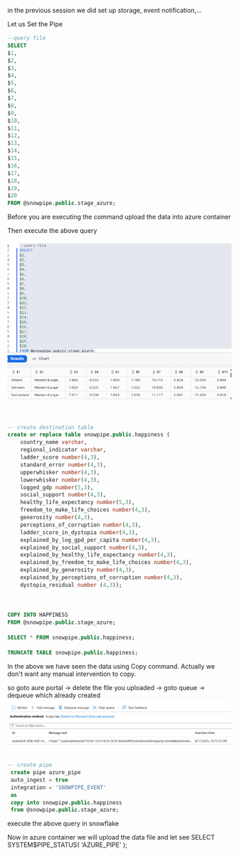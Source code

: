 in the previous session we did set up storage, event notification,...

Let us Set the Pipe
```sql
--query file
SELECT 
$1,
$2,
$3,
$4,
$5,
$6,
$7,
$8,
$9,
$10,
$11,
$12,
$13,
$14,
$15,
$16,
$17,
$18,
$19,
$20
FROM @snowpipe.public.stage_azure;
```
Before you are executing the command upload the data into azure container

Then execute the above query 

![alt text](image-21.png)
```sql


-- create destination table
create or replace table snowpipe.public.happiness (
    country_name varchar,
    regional_indicator varchar,
    ladder_score number(4,3),
    standard_error number(4,3),
    upperwhisker number(4,3),
    lowerwhisker number(4,3),
    logged_gdp number(5,3),
    social_support number(4,3),
    healthy_life_expectancy number(5,3),
    freedom_to_make_life_choices number(4,3),
    generosity number(4,3),
    perceptions_of_corruption number(4,3),
    ladder_score_in_dystopia number(4,3),
    explained_by_log_gpd_per_capita number(4,3),
    explained_by_social_support number(4,3),
    explained_by_healthy_life_expectancy number(4,3),
    explained_by_freedom_to_make_life_choices number(4,3),
    explained_by_generosity number(4,3),
    explained_by_perceptions_of_corruption number(4,3),
    dystopia_residual number (4,3));
    


COPY INTO HAPPINESS
FROM @snowpipe.public.stage_azure;

SELECT * FROM snowpipe.public.happiness;

TRUNCATE TABLE snowpipe.public.happiness;
```

In the above we have seen the data using Copy command. 
Actually we don't want any manual intervention to copy.

so goto aure portal 
->  delete the file you uploaded
-> goto queue 
->  dequeue which already created
![alt text](image-22.png)
 


 ```sql
-- create pipe
  create pipe azure_pipe
  auto_ingest = true
  integration = 'SNOWPIPE_EVENT'
  as
  copy into snowpipe.public.happiness
  from @snowpipe.public.stage_azure;
```
execute the above query in snowflake

 Now in azure container we will upload the data file and let see
  SELECT SYSTEM$PIPE_STATUS( 'AZURE_PIPE' );
   
```
